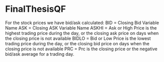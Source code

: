 # FinalThesisQF

For the stock prices we have bid/ask calculated:
BID = Closing Bid Variable Name
ASK = Closing ASK Variable Name
ASKHI = Ask or High Price is the highest trading price during the day, or the closing ask price on days when the closing price is not available 
BIDLO = Bid or Low Price is the lowest trading price during the day, or the closing bid price on days when the closing price is not available
PRC = Prc is the closing price or the negative bid/ask average for a trading day.
